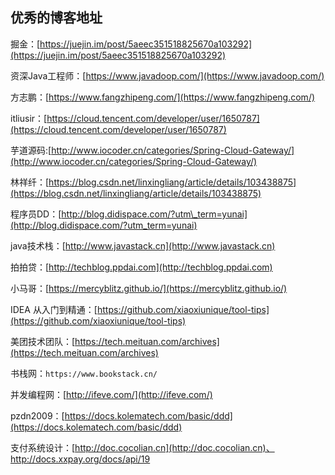 ## 优秀的博客地址

掘金：[https://juejin.im/post/5aeec351518825670a103292](https://juejin.im/post/5aeec351518825670a103292)

资深Java工程师：[https://www.javadoop.com/](https://www.javadoop.com/)

方志鹏：[https://www.fangzhipeng.com/](https://www.fangzhipeng.com/)

itliusir：[https://cloud.tencent.com/developer/user/1650787](https://cloud.tencent.com/developer/user/1650787)

芋道源码:[http://www.iocoder.cn/categories/Spring-Cloud-Gateway/](http://www.iocoder.cn/categories/Spring-Cloud-Gateway/)

林祥纤：[https://blog.csdn.net/linxingliang/article/details/103438875](https://blog.csdn.net/linxingliang/article/details/103438875)

程序员DD：[http://blog.didispace.com/?utm\_term=yunai](http://blog.didispace.com/?utm_term=yunai)

java技术栈：[http://www.javastack.cn](http://www.javastack.cn)

拍拍贷：[http://techblog.ppdai.com](http://techblog.ppdai.com)

小马哥：[https://mercyblitz.github.io/](https://mercyblitz.github.io/)

IDEA 从入门到精通：[https://github.com/xiaoxiunique/tool-tips](https://github.com/xiaoxiunique/tool-tips)

美团技术团队：[https://tech.meituan.com/archives](https://tech.meituan.com/archives)

书栈网：`https://www.bookstack.cn/`

并发编程网：[http://ifeve.com/](http://ifeve.com/)

pzdn2009：[https://docs.kolematech.com/basic/ddd](https://docs.kolematech.com/basic/ddd)

支付系统设计：[http://doc.cocolian.cn](http://doc.cocolian.cn)、http://docs.xxpay.org/docs/api/19

